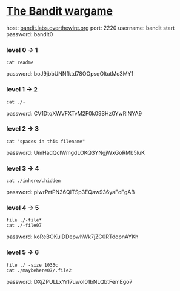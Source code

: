 # [The Bandit wargame](https://overthewire.org/wargames/bandit/)
host: [bandit.labs.overthewire.org](bandit.labs.overthewire.org)
port: 2220
username: bandit<level>
start password: bandit0
### level 0 -> 1
```shell
cat readme
```
password:
boJ9jbbUNNfktd78OOpsqOltutMc3MY1

### level 1 -> 2
```shell
cat ./-
```
password:
CV1DtqXWVFXTvM2F0k09SHz0YwRINYA9

### level 2 -> 3
```shell
cat "spaces in this filename"
```
password:
UmHadQclWmgdLOKQ3YNgjWxGoRMb5luK

### level 3 -> 4
```shell
cat ./inhere/.hidden
```
password:
pIwrPrtPN36QITSp3EQaw936yaFoFgAB


### level 4 -> 5
```shell
file ./-file*
cat ./-file07
```
password:
koReBOKuIDDepwhWk7jZC0RTdopnAYKh

### level 5 -> 6
```shell
file ./ -size 1033c
cat ./maybehere07/.file2
```
password:
DXjZPULLxYr17uwoI01bNLQbtFemEgo7